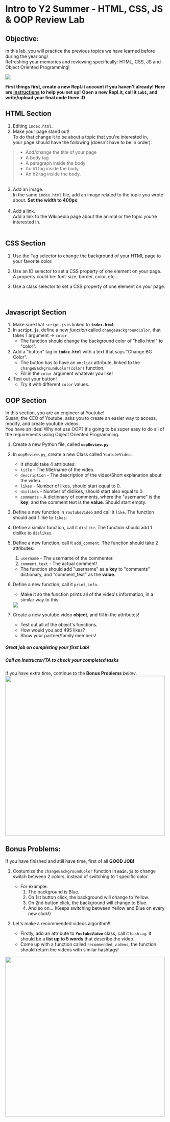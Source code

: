 # Intro to Y2 Summer - HTML, CSS, JS & OOP Review Lab

## Objective: 
In this lab, you will practice the previous topics we have learned before during the yearlong!  
Refreshing your memories and reviewing specifically: HTML, CSS, JS and Object Oriented Programming!


[![](https://camo.githubusercontent.com/131c25bd172508d5f376dd7fe56283ae7fda2194/68747470733a2f2f63646e302e746e7763646e2e636f6d2f77702d636f6e74656e742f626c6f67732e6469722f312f66696c65732f323031372f30392f625563767252632d312d373936783339382e6a7067)]()


**First things first, create a new Repl.it account if you haven't already! Here are [instructions](https://github.com/meet-projects/Y2-Seminar2020-Labs/blob/master/replit-setup.md) to help you set up!**
**Open a new Repl.it, call it `Lab1`, and write/upload your final code there :D**

## HTML Section
1. Editing `index.html`.<br/> 
2. Make your page stand out!<br/> To do that change it to be about a topic that you're interested in,<br/> your page should have the following (doesn't have to be in order):<br/>
> - Add/change the title of your page  
> - A body tag   
> - A paragraph inside the body  
> - An h1 tag inside the body  
> - An h2 tag inside the body.<br/><br/>


3. Add an image.<br/> In the same `index.html` file, add an image related to the topic you wrote about. **Set the width to 400px**.<br/><br/>
4. Add a link.<br/>
Add a link to the Wikipedia page about the animal or the topic you're interested in.
<br/><br/>

## CSS Section

1. Use the Tag selector to change the background of your HTML page to your favorite color.<br/>
2. Use an ID selector to set a CSS property of one element on your page.<br/>
A property could be: font-size, border, color, etc...<br/>

3. Use a class selector to set a CSS property of one element on your page.<br/>
 
<br/>

## Javascript Section 

1. Make sure that `script.js` is linked to **`index.html`**.
2. In **`script.js`**, define a new *function* called `changeBackgroundColor`, that takes 1 argument -> `color`
    - The function should change the background color of "hello.html" to "color".
3. Add a "button" tag in **`index.html`** with a text that says "Change BG Color".
    - The button has to have an `onclick` attribute, linked to the `changeBackgroundColor(color)` function.
    - Fill in the `color` argument whatever you like!
4. Test out your button!
    - Try it with different `color` values.

## OOP Section
In this section, you are an engineer at Youtube!  
Susan, the CEO of Youtube, asks you to create an easier way to access, modify, and create youtube videos.  
You have an idea! Why not use OOP? it's going to be super easy to do all of the requirements using Object Oriented Programming.

1. Create a new Python file, called **`oopReview.py`**.
2. In `oopReview.py`, create a new Class called `YoutubeVideo`.
    - It should take 4 attributes:
    - `title` - The title/name of the video.
    - `description` - The description of the video/Short explanation about the video.
    - `likes` - Number of likes, should start equal to 0.
    - `dislikes` - Number of dislikes, should start also equal to 0.
    - `comments` - A dictionary of comments, where the "username" is the **key**, and the comment text is the **value**. Should start empty.

3. Define a new function in `YoutubeVideo` and call it `like`. The function should add 1 like to `likes`.

4. Define a similar function, call it `dislike`. The function should add 1 dislike to `dislikes`.

5. Define a new function, call it `add_comment`. The function should take 2 attributes:
    1. `username` - The username of the commenter.
    2. `comment_text` - The actual comment!
    - The function should add "username" as a **key** to "comments" dictionary, and "comment_text" as the **value**.

6. Define a new function, call it `print_info`.
    - Make it so the function prints all of the video's information, in a similar way to this:
    <img src="https://github.com/meet-projects/Y2-Summer-Labs/blob/master/1.1%20Day%201%2C%20Morning%2C%20Intro%20to%20Summer/YoutubeVideoExample-OOP.png">


7. Create a new youtube video **object**, and fill in the attributes!
    - Test out all of the object's functions.
    - How would you add 495 likes?
    - Show your partner/family members!


##### Great job on completing your first Lab!
##### Call an Instructor/TA to check your completed tasks
 

If you have extra time, continue to the **Bonus Problems** *below*.
<img src="https://developers.google.com/youtube/images/youtube_home_page_data_api.png" width="500">




## Bonus Problems: 
If you have finished and still have time, first of all **GOOD JOB!** 

1. Costumize the `changeBackgroundColor` function in **`main.js`** to change switch between 2 colors, instead of switching to 1 specific color.
    - For example:
        1. The background is Blue.
        2. On 1st button click, the background will change to Yellow.
        3. On 2nd button click, the background will change to Blue.
        4. And so on... (Keeps switching between Yellow and Blue on every new click!)

2. Let's make a recommended videos algorithm!!
    - Firstly, add an attribute to **`YoutubeVideo`** class, call it `hashtag`. It should be a **list up to 5 words** that describe the video.
    - Come up with a function called `recommended_videos`, the function should return the videos with similar hashtags!




<img src="https://cdn.dribbble.com/users/94656/screenshots/1141726/terminal2.gif" width="500">

